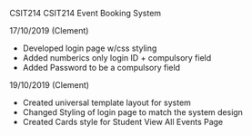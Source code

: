 CSIT214
CSIT214 Event Booking System

17/10/2019 (Clement)
 - Developed login page w/css styling
 - Added numberics only login ID + compulsory field
 - Added Password to be a compulsory field


19/10/2019 (Clement)
 - Created universal template layout for system
 - Changed Styling of login page to match the system design
 - Created Cards style for Student View All Events Page